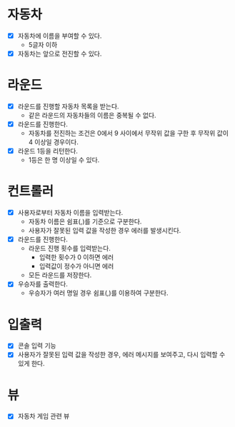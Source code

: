 # 자동차

- [x] 자동차에 이름을 부여할 수 있다.
  - 5글자 이하
- [x] 자동차는 앞으로 전진할 수 있다.

# 라운드

- [x] 라운드를 진행할 자동차 목록을 받는다.
  - 같은 라운드의 자동차들의 이름은 중복될 수 없다.
- [x] 라운드를 진행한다.
  - 자동차를 전진하는 조건은 0에서 9 사이에서 무작위 값을 구한 후 무작위 값이 4 이상일 경우이다.
- [x] 라운드 1등을 리턴한다.
  - 1등은 한 명 이상일 수 있다.

# 컨트롤러

- [x] 사용자로부터 자동차 이름을 입력받는다.
  - 자동차 이름은 쉼표(,)를 기준으로 구분한다.
  - 사용자가 잘못된 입력 값을 작성한 경우 에러를 발생시킨다.
- [x] 라운드를 진행한다.
  - 라운드 진행 횟수를 입력받는다.
    - 입력한 횟수가 0 이하면 에러
    - 입력값이 정수가 아니면 에러
  - 모든 라운드를 저장한다.
- [x] 우승자를 출력한다.
  - 우승자가 여러 명일 경우 쉼표(,)를 이용하여 구분한다.

# 입출력

- [x] 콘솔 입력 기능
- [x] 사용자가 잘못된 입력 값을 작성한 경우, 에러 메시지를 보여주고, 다시 입력할 수 있게 한다.

# 뷰

- [x] 자동차 게임 관련 뷰
